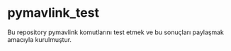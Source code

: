 # pymavlink_test
Bu repository pymavlink komutlarını test etmek ve bu sonuçları paylaşmak amacıyla kurulmuştur.
